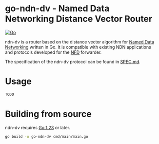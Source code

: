 # go-ndn-dv - Named Data Networking Distance Vector Router

[![Go](https://github.com/pulsejet/go-ndn-dv/actions/workflows/test.yaml/badge.svg)](https://github.com/pulsejet/go-ndn-dv/actions/workflows/test.yaml)

ndn-dv is a router based on the distance vector algorithm for [Named Data Networking](https://named-data.net) written in Go.
It is compatible with existing NDN applications and protocols developed for the [NFD](https://github.com/named-data/NFD) forwarder.

The specification of the ndn-dv protocol can be found in [SPEC.md](./SPEC.md).

# Usage

```bash
TODO
```

# Building from source

ndn-dv requires [Go 1.23](https://go.dev/doc/install) or later.

```bash
go build -o go-ndn-dv cmd/main/main.go
```

